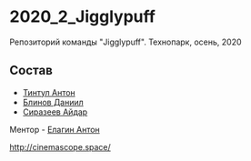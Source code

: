 # 2020_2_Jigglypuff

Репозиторий команды "Jigglypuff". Технопарк, осень, 2020

## Состав

- [Тинтул Антон](https://github.com/iamanthonytintul)
- [Блинов Даниил](https://github.com/Oladiy)
- [Сиразеев Айдар](https://github.com/Felix1Green)


Ментор - [Елагин Антон](https://github.com/AntonElagin)

http://cinemascope.space/
